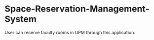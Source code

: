 # Space-Reservation-Management-System
User can reserve  faculty rooms in UPM through this application. 
